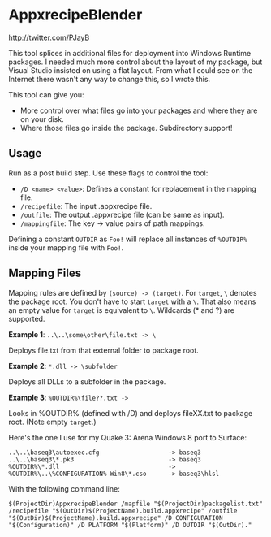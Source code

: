 AppxrecipeBlender
=================

http://twitter.com/PJayB

This tool splices in additional files for deployment into Windows Runtime packages. I needed much more control about the layout of my package, but Visual Studio insisted on using a flat layout. From what I could see on the Internet there wasn't any way to change this, so I wrote this.

This tool can give you: 
- More control over what files go into your packages and where they are on your disk.
- Where those files go inside the package. Subdirectory support!
 
Usage
-----

Run as a post build step. Use these flags to control the tool:

- `/D <name> <value>`: Defines a constant for replacement in the mapping file.
- `/recipefile`: The input .appxrecipe file.
- `/outfile`: The output .appxrecipe file (can be same as input).
- `/mappingfile`: The key -> value pairs of path mappings.

Defining a constant `OUTDIR` as `Foo!` will replace all instances of `%OUTDIR%` inside your mapping file with `Foo!`.

Mapping Files
-------------

Mapping rules are defined by  `(source) -> (target)`. For `target`, `\` denotes the package root. You don't have to start `target` with a `\`. That also means an empty value for `target` is equivalent to `\`. Wildcards (* and ?) are supported.

**Example 1**: `..\..\some\other\file.txt -> \`

Deploys file.txt from that external folder to package root.


**Example 2**: `*.dll -> \subfolder`

Deploys all DLLs to a subfolder in the package.

**Example 3**: `%OUTDIR%\file??.txt -> `

Looks in %OUTDIR% (defined with /D) and deploys fileXX.txt to package root. (Note empty `target`.)

Here's the one I use for my Quake 3: Arena Windows 8 port to Surface:

    ..\..\baseq3\autoexec.cfg                   -> baseq3    
    ..\..\baseq3\*.pk3                          -> baseq3   
    %OUTDIR%\*.dll                              ->    
    %OUTDIR%\..\%CONFIGURATION% Win8\*.cso      -> baseq3\hlsl

With the following command line:

    $(ProjectDir)AppxrecipeBlender /mapfile "$(ProjectDir)packagelist.txt" /recipefile "$(OutDir)$(ProjectName).build.appxrecipe" /outfile "$(OutDir)$(ProjectName).build.appxrecipe" /D CONFIGURATION "$(Configuration)" /D PLATFORM "$(Platform)" /D OUTDIR "$(OutDir)."
